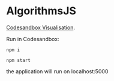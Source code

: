 # AlgorithmsJS

[Codesandbox Visualisation](https://codesandbox.io/p/github/zhukoff-av/AlgorithmsJS/main?layout=%257B%2522sidebarPanel%2522%253A%2522EXPLORER%2522%252C%2522rootPanelGroup%2522%253A%257B%2522direction%2522%253A%2522horizontal%2522%252C%2522contentType%2522%253A%2522UNKNOWN%2522%252C%2522type%2522%253A%2522PANEL_GROUP%2522%252C%2522id%2522%253A%2522ROOT_LAYOUT%2522%252C%2522panels%2522%253A%255B%257B%2522type%2522%253A%2522PANEL_GROUP%2522%252C%2522contentType%2522%253A%2522UNKNOWN%2522%252C%2522direction%2522%253A%2522vertical%2522%252C%2522id%2522%253A%2522cltjxu7tz00063b6p09cr9c01%2522%252C%2522sizes%2522%253A%255B70%252C30%255D%252C%2522panels%2522%253A%255B%257B%2522type%2522%253A%2522PANEL_GROUP%2522%252C%2522contentType%2522%253A%2522EDITOR%2522%252C%2522direction%2522%253A%2522horizontal%2522%252C%2522id%2522%253A%2522EDITOR%2522%252C%2522panels%2522%253A%255B%257B%2522type%2522%253A%2522PANEL%2522%252C%2522contentType%2522%253A%2522EDITOR%2522%252C%2522id%2522%253A%2522cltjxu7tz00023b6phiih8cy1%2522%257D%255D%257D%252C%257B%2522type%2522%253A%2522PANEL_GROUP%2522%252C%2522contentType%2522%253A%2522SHELLS%2522%252C%2522direction%2522%253A%2522horizontal%2522%252C%2522id%2522%253A%2522SHELLS%2522%252C%2522panels%2522%253A%255B%257B%2522type%2522%253A%2522PANEL%2522%252C%2522contentType%2522%253A%2522SHELLS%2522%252C%2522id%2522%253A%2522cltjxu7tz00043b6pw0x1z3qt%2522%257D%255D%252C%2522sizes%2522%253A%255B100%255D%257D%255D%257D%252C%257B%2522type%2522%253A%2522PANEL_GROUP%2522%252C%2522contentType%2522%253A%2522DEVTOOLS%2522%252C%2522direction%2522%253A%2522vertical%2522%252C%2522id%2522%253A%2522DEVTOOLS%2522%252C%2522panels%2522%253A%255B%257B%2522type%2522%253A%2522PANEL%2522%252C%2522contentType%2522%253A%2522DEVTOOLS%2522%252C%2522id%2522%253A%2522cltjxu7tz00053b6pih23zcyy%2522%257D%255D%252C%2522sizes%2522%253A%255B100%255D%257D%255D%252C%2522sizes%2522%253A%255B60%252C40%255D%257D%252C%2522tabbedPanels%2522%253A%257B%2522cltjxu7tz00023b6phiih8cy1%2522%253A%257B%2522id%2522%253A%2522cltjxu7tz00023b6phiih8cy1%2522%252C%2522tabs%2522%253A%255B%255D%257D%252C%2522cltjxu7tz00053b6pih23zcyy%2522%253A%257B%2522id%2522%253A%2522cltjxu7tz00053b6pih23zcyy%2522%252C%2522tabs%2522%253A%255B%255D%257D%252C%2522cltjxu7tz00043b6pw0x1z3qt%2522%253A%257B%2522id%2522%253A%2522cltjxu7tz00043b6pw0x1z3qt%2522%252C%2522activeTabId%2522%253A%2522cltk4ackp00zw3b6pt1svtr86%2522%252C%2522tabs%2522%253A%255B%257B%2522id%2522%253A%2522cltjxu7tz00033b6p4kc5wtwz%2522%252C%2522mode%2522%253A%2522permanent%2522%252C%2522type%2522%253A%2522TERMINAL%2522%252C%2522shellId%2522%253A%2522cltjxwva3000zdjithcnt00oc%2522%257D%252C%257B%2522id%2522%253A%2522cltk4ackp00zw3b6pt1svtr86%2522%252C%2522mode%2522%253A%2522permanent%2522%252C%2522type%2522%253A%2522TERMINAL%2522%252C%2522shellId%2522%253A%2522cltk4acmi001xdjit4sot5tsh%2522%257D%255D%257D%257D%252C%2522showDevtools%2522%253Atrue%252C%2522showShells%2522%253Atrue%252C%2522showSidebar%2522%253Atrue%252C%2522sidebarPanelSize%2522%253A15%257D). 

Run in Codesandbox:

```npm i```

```npm start```

the application will run on localhost:5000
